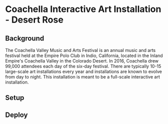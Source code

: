 # Coachella Interactive Art Installation - Desert Rose

## Background
The Coachella Valley Music and Arts Festival is an annual music and arts festival held at the Empire Polo Club in Indio, California, located in the Inland Empire's Coachella Valley in the Colorado Desert.
In 2016, Coachella drew 99,000 attendees each day of the six-day festival.
There are typically 10-15 large-scale art installations every year and installations are known to evolve from day to night. This installation is meant to be a full-scale interactive art installation.

## Setup

## Deploy
